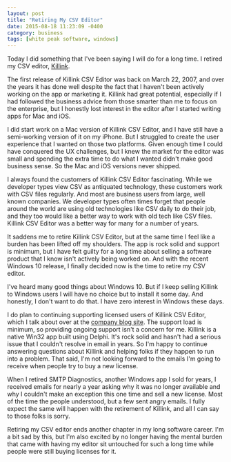 ```yaml
---
layout: post
title: "Retiring My CSV Editor"
date: 2015-08-18 11:23:09 -0400
category: business
tags: [white peak software, windows]
---
```

Today I did something that I've been saying I will do for a long time. I retired my CSV editor, [Killink][1]. 

The first release of Killink CSV Editor was back on March 22, 2007, and over the years it has done well despite the fact that I haven't been actively working on the app or marketing it. Killink had great potential, especially if I had followed the business advice from those smarter than me to focus on the enterprise, but I honestly lost interest in the editor after I started writing apps for Mac and iOS.

I did start work on a Mac version of Killink CSV Editor, and I have still have a semi-working version of it on my iPhone. But I struggled to create the user experience that I wanted on those two platforms. Given enough time I could have conquered the UX challenges, but I knew the market for the editor was small and spending the extra time to do what I wanted didn't make good business sense. So the Mac and iOS versions never shipped.

I always found the customers of Killink CSV Editor fascinating. While we developer types view CSV as antiquated technology, these customers work with CSV files regularly. And most are business users from large, well known companies. We developer types often times forget that people around the world are using old technologies like CSV daily to do their job, and they too would like a better way to work with old tech like CSV files. Killink CSV Editor was a better way for many for a number of years.

It saddens me to retire Killink CSV Editor, but at the same time I feel like a burden has been lifted off my shoulders. The app is rock solid and support is minimum, but I have felt guilty for a long time about selling a software product that I know isn't actively being worked on. And with the recent Windows 10 release, I finally decided now is the time to retire my CSV editor. 

I've heard many good things about Windows 10. But if I keep selling Killink to Windows users I will have no choice but to install it some day. And honestly, I don't want to do that. I have zero interest in Windows these days.

I do plan to continuing supporting licensed users of Killink CSV Editor, which I talk about over at the [company blog site][1]. The support load is minimum, so providing ongoing support isn't a concern for me. Killink is a native Win32 app built using Delphi. It's rock solid and hasn't had a serious issue that I couldn't resolve in email in years. So I'm happy to continue answering questions about Killink and helping folks if they happen to run into a problem. That said, I'm not looking forward to the emails I'm going to receive when people try to buy a new license.

When I retired SMTP Diagnostics, another Windows app I sold for years, I received emails for nearly a year asking why it was no longer available and why I couldn't make an exception this one time and sell a new license. Most of the time the people understood, but a few sent angry emails. I fully expect the same will happen with the retirement of Killink, and all I can say to those folks is sorry.

Retiring my CSV editor ends another chapter in my long software career. I'm a bit sad by this, but I'm also excited by no longer having the mental burden that came with having my editor sit untouched for such a long time while people were still buying licenses for it.

[1]: http://blog.whitepeaksoftware.com/2015/08/18/killinks-retirement/
